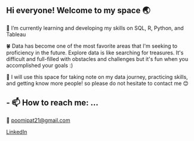 ## Hi everyone! Welcome to my space 🌏 
🌱 I’m currently learning and developing my skills on SQL, R, Python, and Tableau

🍀 Data has become one of the most favorite areas that I'm seeking to proficiency in the future. Explore data is like searching for treasures. It's difficult and full-filled with obstacles and challenges but it's fun when you accomplished your goals :)

🌟 I will use this space for taking note on my data journey, practicing skills, and getting know more people! so please do not hesitate to contact me :blush:

## - 📫 How to reach me: ...
    
   📧 poomipat21@gmail.com

   [LinkedIn](https://th.linkedin.com/in/poomipat-charoenphon)

<!--
**pondzaz3553/pondzaz3553** is a ✨ _special_ ✨ repository because its `README.md` (this file) appears on your GitHub profile.

Here are some ideas to get you started:

- 🔭 I’m currently working on ...
- 🌱 I’m currently learning ...
- 👯 I’m looking to collaborate on ...
- 🤔 I’m looking for help with ...
- 💬 Ask me about ...
- 📫 How to reach me: ...
- 😄 Pronouns: ...
- ⚡ Fun fact: ...
-->
